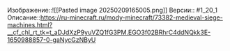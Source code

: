 Изображение::![[Pasted image 20250209165005.png]]
Версии:: #1_20_1
Описание::https://ru-minecraft.ru/mody-minecraft/73382-medieval-siege-machines.html?__cf_chl_rt_tk=t_aDJdXzP9yuVZQ1fG3PM.EGO3f02BRhrC4ddNQkk3E-1650988857-0-gaNycGzNByU